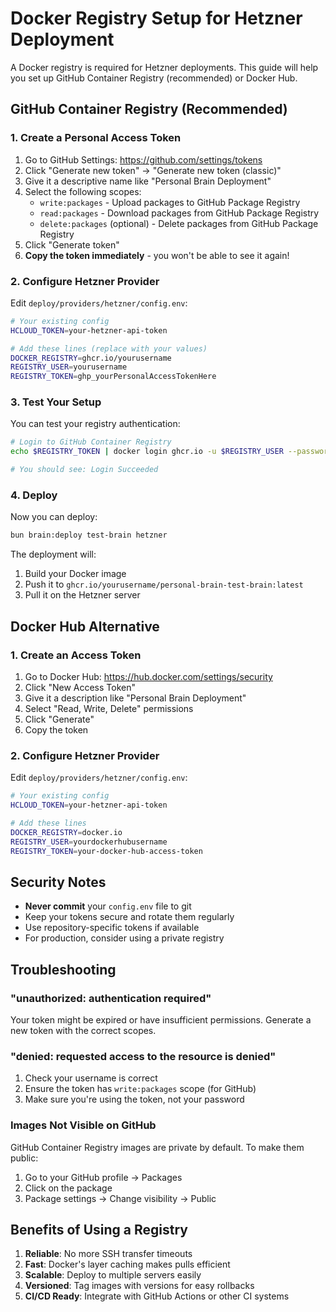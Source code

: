 # Docker Registry Setup for Hetzner Deployment

A Docker registry is required for Hetzner deployments. This guide will help you set up GitHub Container Registry (recommended) or Docker Hub.

## GitHub Container Registry (Recommended)

### 1. Create a Personal Access Token

1. Go to GitHub Settings: https://github.com/settings/tokens
2. Click "Generate new token" → "Generate new token (classic)"
3. Give it a descriptive name like "Personal Brain Deployment"
4. Select the following scopes:
   - `write:packages` - Upload packages to GitHub Package Registry
   - `read:packages` - Download packages from GitHub Package Registry
   - `delete:packages` (optional) - Delete packages from GitHub Package Registry
5. Click "Generate token"
6. **Copy the token immediately** - you won't be able to see it again!

### 2. Configure Hetzner Provider

Edit `deploy/providers/hetzner/config.env`:

```bash
# Your existing config
HCLOUD_TOKEN=your-hetzner-api-token

# Add these lines (replace with your values)
DOCKER_REGISTRY=ghcr.io/yourusername
REGISTRY_USER=yourusername
REGISTRY_TOKEN=ghp_yourPersonalAccessTokenHere
```

### 3. Test Your Setup

You can test your registry authentication:

```bash
# Login to GitHub Container Registry
echo $REGISTRY_TOKEN | docker login ghcr.io -u $REGISTRY_USER --password-stdin

# You should see: Login Succeeded
```

### 4. Deploy

Now you can deploy:

```bash
bun brain:deploy test-brain hetzner
```

The deployment will:
1. Build your Docker image
2. Push it to `ghcr.io/yourusername/personal-brain-test-brain:latest`
3. Pull it on the Hetzner server

## Docker Hub Alternative

### 1. Create an Access Token

1. Go to Docker Hub: https://hub.docker.com/settings/security
2. Click "New Access Token"
3. Give it a description like "Personal Brain Deployment"
4. Select "Read, Write, Delete" permissions
5. Click "Generate"
6. Copy the token

### 2. Configure Hetzner Provider

Edit `deploy/providers/hetzner/config.env`:

```bash
# Your existing config
HCLOUD_TOKEN=your-hetzner-api-token

# Add these lines
DOCKER_REGISTRY=docker.io
REGISTRY_USER=yourdockerhubusername
REGISTRY_TOKEN=your-docker-hub-access-token
```

## Security Notes

- **Never commit** your `config.env` file to git
- Keep your tokens secure and rotate them regularly
- Use repository-specific tokens if available
- For production, consider using a private registry

## Troubleshooting

### "unauthorized: authentication required"

Your token might be expired or have insufficient permissions. Generate a new token with the correct scopes.

### "denied: requested access to the resource is denied"

1. Check your username is correct
2. Ensure the token has `write:packages` scope (for GitHub)
3. Make sure you're using the token, not your password

### Images Not Visible on GitHub

GitHub Container Registry images are private by default. To make them public:

1. Go to your GitHub profile → Packages
2. Click on the package
3. Package settings → Change visibility → Public

## Benefits of Using a Registry

1. **Reliable**: No more SSH transfer timeouts
2. **Fast**: Docker's layer caching makes pulls efficient
3. **Scalable**: Deploy to multiple servers easily
4. **Versioned**: Tag images with versions for easy rollbacks
5. **CI/CD Ready**: Integrate with GitHub Actions or other CI systems